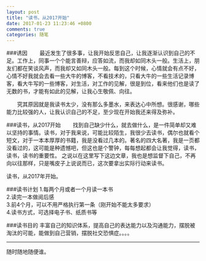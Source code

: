 ```yaml
---
layout: post
title: "读书，从2017开始"
date: 2017-01-23 11:23:46 +0800
comments: true
categories: 随笔
---
```

###诱因
&emsp;&emsp;最近发生了很多事，让我开始反思自己，让我逐渐认识到自己的不足。工作上，同事一个个能言善辩，应答如流，而我却如同木头一般。生活上，朋友们都在笑谈风声，而我却又如同木头一般。每到这个时候，心情就会有点不好，心情不好我就会去看一些大牛的博客，不看技术的，只看大牛的一些生活记录博客，看大牛写的一些博客，对生活，对工作的见解，很是到位，看来他们也是读了无数的书，才能有如此的见解，让我心生敬佩、向往。  

&emsp;&emsp;究其原因就是我读书太少，没有那么多墨水，来表达心中所想。很感谢，哪些能力比较强的人，让我认识自己的不足，至少现在开始我还来得及弥补。  
<!--more-->


###读书，从2017开始
&emsp;&emsp;找到自己缺少什么，就去做什么，是一件简单却又难以坚持的事情。读书，对于我来说，可能比较陌生，我很少去读书，偶尔也就看个短文，对于一本本厚厚的书籍，我是没看过几本的。著名的四大名著，我是一页都没看过的，这可能是种遗憾吧，但这也是个警钟，每每想起都会让我觉得，读书，读书，读书的重要性。 之说以在这里写下这边文章，我也是想监督下自己，不再向以往那样，只是嘴皮子上说说而已，这次要拿出实际行动来读书。  

读书，从2017年开始。

###读书计划
1.每两个月或者一个月读一本书  
2.读完一本做阅后感  
3.前4个月，可以不用严格执行第一条（刚开始不能太多要求）  
4.读书方式，可选择电子书、纸质书等  


###读书目的
丰富自己的知识体系，提高自己的表达能力以及沟通能力，摆脱被淘汰的可能，能做到自己营销，摆脱社交恐惧症。。。。   

----
随时随地随便谁。  
